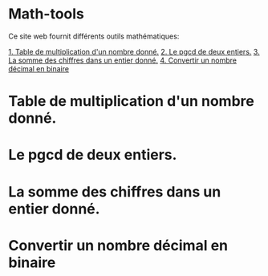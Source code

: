 # Math-tools
Ce site web fournit différents outils mathématiques:

[1. Table de multiplication d'un nombre donné.](#Table-de-multiplication-d'un-nombre-donné)
[2. Le pgcd de deux entiers.](#Le-pgcd-de-deux-entiers)
[3. La somme des chiffres dans un entier donné.](#La-somme-des-chiffres-dans-un-entier-donné)
[4. Convertir un nombre décimal en binaire](#Convertir-un-nombre-décimal-en-binaire)


# Table de multiplication d'un nombre donné.
# Le pgcd de deux entiers.
# La somme des chiffres dans un entier donné.
# Convertir un nombre décimal en binaire
